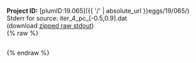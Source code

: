 **Project ID:** [plumID:19.065]({{ '/' | absolute_url }}eggs/19/065/)  
Stderr for source:  iter_4_pc_[-0.5,0.9].dat   
(download [zipped raw stdout](iter_4_pc_[-0.5,0.9].dat.plumed.stdout.txt.zip))  
{% raw %}
<pre>
</pre>
{% endraw %}
